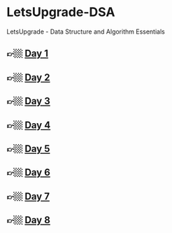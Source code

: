 # LetsUpgrade-DSA
LetsUpgrade - Data Structure and Algorithm Essentials

## 👉🏼 [Day 1](https://github.com/G1Joshi/LetsUpgrade-DSA/tree/main/Assignments/Day%201)
## 👉🏼 [Day 2](https://github.com/G1Joshi/LetsUpgrade-DSA/tree/main/Assignments/Day%202)
## 👉🏼 [Day 3](https://github.com/G1Joshi/LetsUpgrade-DSA/tree/main/Assignments/Day%203)
## 👉🏼 [Day 4](https://github.com/G1Joshi/LetsUpgrade-DSA/tree/main/Assignments/Day%204)
## 👉🏼 [Day 5](https://github.com/G1Joshi/LetsUpgrade-DSA/tree/main/Assignments/Day%205)
## 👉🏼 [Day 6](https://github.com/G1Joshi/LetsUpgrade-DSA/tree/main/Assignments/Day%206)
## 👉🏼 [Day 7](https://github.com/G1Joshi/LetsUpgrade-DSA/tree/main/Assignments/Day%207)
## 👉🏼 [Day 8](https://github.com/G1Joshi/LetsUpgrade-DSA/tree/main/Assignments/Day%208)
